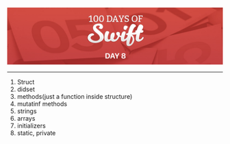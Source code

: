 ![](https://raw.githubusercontent.com/shaheem-pp/100-Days-of-Swift/main/Day8/d8.png)

-----

1. Struct
2. didset
3. methods(just a function inside structure)
4. mutatinf methods
5. strings
6. arrays
7. initializers
8. static, private